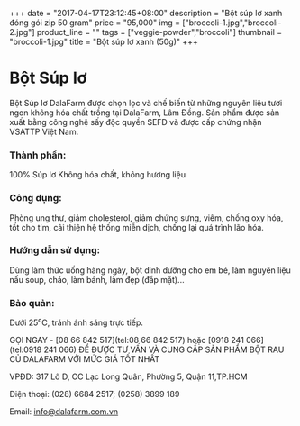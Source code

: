 +++
date = "2017-04-17T23:12:45+08:00"
description = "Bột súp lơ xanh đóng gói zip 50 gram"
price = "95,000"
img = ["broccoli-1.jpg","broccoli-2.jpg"]
product_line = ""
tags = ["veggie-powder","broccoli"]
thumbnail = "broccoli-1.jpg"
title = "Bột súp lơ xanh (50g)"
+++

# Bột Súp lơ

Bột Súp lơ DalaFarm được chọn lọc và chế biến từ những nguyên liệu 
tươi ngon không hóa chất trồng tại DalaFarm, Lâm Đồng. Sản phẩm được 
sản xuất bằng công nghệ sấy độc quyền SEFD và được cấp chứng nhận 
VSATTP Việt Nam.

### Thành phần: 
100% Súp lơ
Không hóa chất, không hương liệu

### Công dụng: 
Phòng ung thư, giảm cholesterol, 
giảm chứng sưng, viêm, chống 
oxy hóa, tốt cho tim, cải thiện 
hệ thống miễn dịch, chống lại 
quá trình lão hóa.

### Hướng dẫn sử dụng:  
Dùng làm thức uống hàng ngày, 
bột dinh dưỡng cho em bé, làm 
nguyên liệu nấu soup, cháo, làm 
bánh, làm đẹp (đắp mặt)…

### Bảo quản: 
Dưới 25⁰C, tránh ánh sáng trực tiếp.

GỌI NGAY -  [08 66 842 517](tel:08 66 842 517) hoặc [0918 241 066](tel:0918 241 066)
ĐỂ ĐƯỢC TƯ VẤN VÀ CUNG CẤP SẢN PHẨM 
BỘT RAU CỦ DALAFARM VỚI MỨC GIÁ TỐT NHẤT

VPĐD: 317 Lô D, CC Lạc Long Quân, Phường 5, 
Quận 11,TP.HCM

Điện thoại: (028) 6684 2517; (0258) 3899 189

Email: [info@dalafarm.com.vn](mailto:info@dalafarm.com.vn)